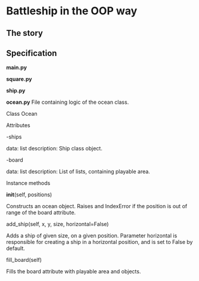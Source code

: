 # Battleship in the OOP way

## The story

## Specification


__main.py__


__square.py__


__ship.py__


__ocean.py__
File containing logic of the ocean class.

Class Ocean

Attributes

-ships

  data: list
  description: Ship class object.

-board

  data: list
  description: List of lists, containing playable area.


Instance methods

__init__(self, positions)

Constructs an ocean object. Raises and IndexError if the position is
out of range of the board attribute.

add_ship(self, x, y, size, horizontal=False)

Adds a ship of given size, on a given position.
Parameter horizontal is responsible for creating a ship
in a horizontal position, and is set to False by default.

fill_board(self)

Fills the board attribute with playable area and objects.
